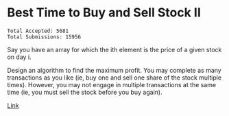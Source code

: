 Best Time to Buy and Sell Stock II 
======

    Total Accepted: 5681
    Total Submissions: 15956 

Say you have an array for which the ith element is the price of a given stock on day i.

Design an algorithm to find the maximum profit. You may complete as many transactions as you like (ie, buy one and sell one share of the stock multiple times). However, you may not engage in multiple transactions at the same time (ie, you must sell the stock before you buy again).

[Link](http://oj.leetcode.com/problems/best-time-to-buy-and-sell-stock-ii/)